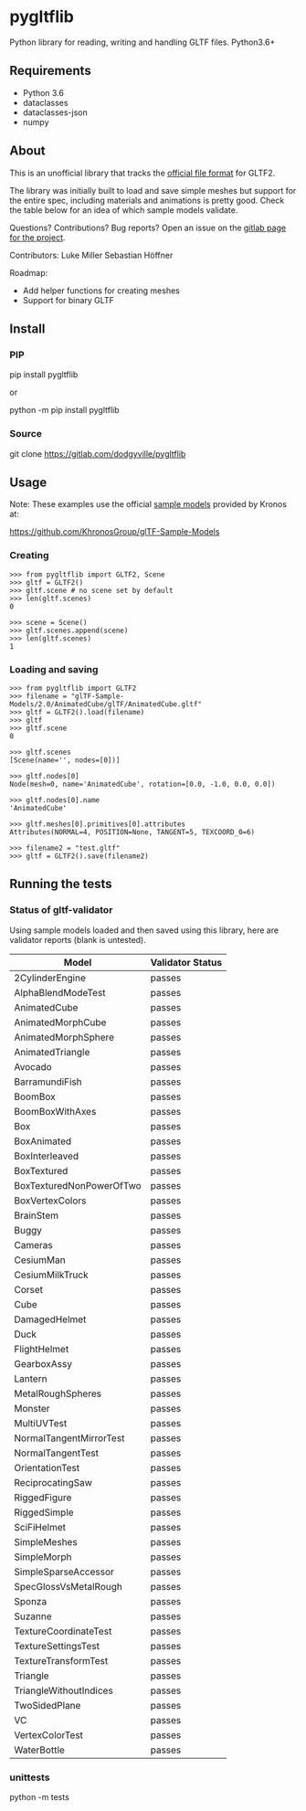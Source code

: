 # pygltflib

Python library for reading, writing and handling GLTF files. Python3.6+

## Requirements
* Python 3.6
* dataclasses
* dataclasses-json
* numpy


## About
This is an unofficial library that tracks the [official file format](https://github.com/KhronosGroup/glTF/blob/master/specification/2.0/README.md) for GLTF2. 

The library was initially built to load and save simple meshes but support for the entire spec, including materials 
and animations is pretty good. 
Check the table below for an idea of which sample models validate.

Questions? Contributions? Bug reports? Open an issue on the [gitlab page for the project](https://gitlab.com/dodgyville/pygltflib).

Contributors:
Luke Miller
Sebastian Höffner


Roadmap:
* Add helper functions for creating meshes
* Support for binary GLTF

## Install

### PIP

pip install pygltflib 

or

python -m pip install pygltflib


### Source

git clone https://gitlab.com/dodgyville/pygltflib

## Usage
Note: These examples use the official [sample models](https://github.com/KhronosGroup/glTF-Sample-Models) provided by Kronos at:

https://github.com/KhronosGroup/glTF-Sample-Models

### Creating
```python3
>>> from pygltflib import GLTF2, Scene
>>> gltf = GLTF2()
>>> gltf.scene # no scene set by default
>>> len(gltf.scenes)
0

>>> scene = Scene()
>>> gltf.scenes.append(scene)
>>> len(gltf.scenes)
1

```

### Loading and saving

```python3
>>> from pygltflib import GLTF2
>>> filename = "glTF-Sample-Models/2.0/AnimatedCube/glTF/AnimatedCube.gltf"
>>> gltf = GLTF2().load(filename)
>>> gltf
>>> gltf.scene
0

>>> gltf.scenes
[Scene(name='', nodes=[0])]

>>> gltf.nodes[0]
Node(mesh=0, name='AnimatedCube', rotation=[0.0, -1.0, 0.0, 0.0])

>>> gltf.nodes[0].name
'AnimatedCube'

>>> gltf.meshes[0].primitives[0].attributes
Attributes(NORMAL=4, POSITION=None, TANGENT=5, TEXCOORD_0=6)

>>> filename2 = "test.gltf"
>>> gltf = GLTF2().save(filename2)

```


## Running the tests

### Status of gltf-validator
Using sample models loaded and then saved using this library, here are validator reports (blank is untested). 


| Model | Validator Status |
| ------| ------- |
| 2CylinderEngine | passes | 
| AlphaBlendModeTest | passes | 
| AnimatedCube | passes | 
| AnimatedMorphCube | passes | 
| AnimatedMorphSphere | passes | 
| AnimatedTriangle | passes | 
| Avocado | passes | 
| BarramundiFish | passes | 
| BoomBox | passes | 
| BoomBoxWithAxes | passes | 
| Box | passes | 
| BoxAnimated | passes | 
| BoxInterleaved | passes | 
| BoxTextured | passes | 
| BoxTexturedNonPowerOfTwo | passes | 
| BoxVertexColors | passes | 
| BrainStem | passes | 
| Buggy | passes | 
| Cameras | passes | 
| CesiumMan | passes | 
| CesiumMilkTruck | passes | 
| Corset | passes | 
| Cube | passes | 
| DamagedHelmet | passes | 
| Duck | passes | 
| FlightHelmet | passes | 
| GearboxAssy | passes | 
| Lantern | passes | 
| MetalRoughSpheres | passes | 
| Monster | passes | 
| MultiUVTest | passes | 
| NormalTangentMirrorTest | passes | 
| NormalTangentTest | passes | 
| OrientationTest | passes | 
| ReciprocatingSaw | passes | 
| RiggedFigure | passes | 
| RiggedSimple | passes | 
| SciFiHelmet | passes | 
| SimpleMeshes | passes | 
| SimpleMorph | passes | 
| SimpleSparseAccessor | passes | 
| SpecGlossVsMetalRough | passes | 
| Sponza | passes | 
| Suzanne | passes | 
| TextureCoordinateTest | passes | 
| TextureSettingsTest | passes | 
| TextureTransformTest | passes |
| Triangle | passes | 
| TriangleWithoutIndices | passes | 
| TwoSidedPlane | passes | 
| VC | passes | 
| VertexColorTest | passes | 
| WaterBottle | passes | 





### unittests
python -m tests

